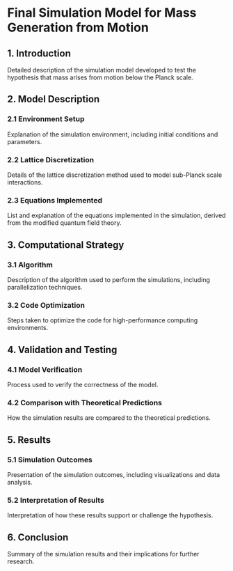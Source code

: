 # Final Simulation Model for Mass Generation from Motion

## 1. Introduction
Detailed description of the simulation model developed to test the hypothesis that mass arises from motion below the Planck scale.

## 2. Model Description
### 2.1 Environment Setup
Explanation of the simulation environment, including initial conditions and parameters.
### 2.2 Lattice Discretization
Details of the lattice discretization method used to model sub-Planck scale interactions.
### 2.3 Equations Implemented
List and explanation of the equations implemented in the simulation, derived from the modified quantum field theory.

## 3. Computational Strategy
### 3.1 Algorithm
Description of the algorithm used to perform the simulations, including parallelization techniques.
### 3.2 Code Optimization
Steps taken to optimize the code for high-performance computing environments.

## 4. Validation and Testing
### 4.1 Model Verification
Process used to verify the correctness of the model.
### 4.2 Comparison with Theoretical Predictions
How the simulation results are compared to the theoretical predictions.

## 5. Results
### 5.1 Simulation Outcomes
Presentation of the simulation outcomes, including visualizations and data analysis.
### 5.2 Interpretation of Results
Interpretation of how these results support or challenge the hypothesis.

## 6. Conclusion
Summary of the simulation results and their implications for further research.